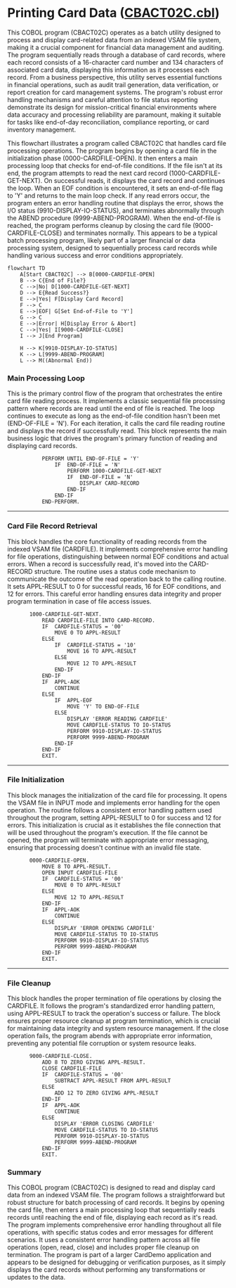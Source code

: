 # Printing Card Data ([CBACT02C.cbl](./CBACT02C.cbl))

This COBOL program (CBACT02C) operates as a batch utility designed to process and display card-related data from an indexed VSAM file system, making it a crucial component for financial data management and auditing. The program sequentially reads through a database of card records, where each record consists of a 16-character card number and 134 characters of associated card data, displaying this information as it processes each record. From a business perspective, this utility serves essential functions in financial operations, such as audit trail generation, data verification, or report creation for card management systems. The program's robust error handling mechanisms and careful attention to file status reporting demonstrate its design for mission-critical financial environments where data accuracy and processing reliability are paramount, making it suitable for tasks like end-of-day reconciliation, compliance reporting, or card inventory management.

This flowchart illustrates a program called CBACT02C that handles card file processing operations. The program begins by opening a card file in the initialization phase (0000-CARDFILE-OPEN). It then enters a main processing loop that checks for end-of-file conditions. If the file isn't at its end, the program attempts to read the next card record (1000-CARDFILE-GET-NEXT). On successful reads, it displays the card record and continues the loop. When an EOF condition is encountered, it sets an end-of-file flag to 'Y' and returns to the main loop check. If any read errors occur, the program enters an error handling routine that displays the error, shows the I/O status (9910-DISPLAY-IO-STATUS), and terminates abnormally through the ABEND procedure (9999-ABEND-PROGRAM). When the end-of-file is reached, the program performs cleanup by closing the card file (9000-CARDFILE-CLOSE) and terminates normally. This appears to be a typical batch processing program, likely part of a larger financial or data processing system, designed to sequentially process card records while handling various success and error conditions appropriately.

```mermaid
flowchart TD
    A[Start CBACT02C] --> B[0000-CARDFILE-OPEN]
    B --> C{End of File?}
    C -->|No| D[1000-CARDFILE-GET-NEXT]
    D --> E{Read Success?}
    E -->|Yes| F[Display Card Record]
    F --> C
    E -->|EOF| G[Set End-of-File to 'Y']
    G --> C
    E -->|Error| H[Display Error & Abort]
    C -->|Yes| I[9000-CARDFILE-CLOSE]
    I --> J[End Program]
    
    H --> K[9910-DISPLAY-IO-STATUS]
    K --> L[9999-ABEND-PROGRAM]
    L --> M((Abnormal End))
```

### Main Processing Loop

This is the primary control flow of the program that orchestrates the entire card file reading process. It implements a classic sequential file processing pattern where records are read until the end of file is reached. The loop continues to execute as long as the end-of-file condition hasn't been met (END-OF-FILE = 'N'). For each iteration, it calls the card file reading routine and displays the record if successfully read. This block represents the main business logic that drives the program's primary function of reading and displaying card records.

```cobol
           PERFORM UNTIL END-OF-FILE = 'Y'                                      
               IF  END-OF-FILE = 'N'                                            
                   PERFORM 1000-CARDFILE-GET-NEXT                               
                   IF  END-OF-FILE = 'N'                                        
                       DISPLAY CARD-RECORD                                      
                   END-IF                                                       
               END-IF                                                           
           END-PERFORM.                                                         
```
---

### Card File Record Retrieval

This block handles the core functionality of reading records from the indexed VSAM file (CARDFILE). It implements comprehensive error handling for file operations, distinguishing between normal EOF conditions and actual errors. When a record is successfully read, it's moved into the CARD-RECORD structure. The routine uses a status code mechanism to communicate the outcome of the read operation back to the calling routine. It sets APPL-RESULT to 0 for successful reads, 16 for EOF conditions, and 12 for errors. This careful error handling ensures data integrity and proper program termination in case of file access issues.

```cobol
       1000-CARDFILE-GET-NEXT.                                                  
           READ CARDFILE-FILE INTO CARD-RECORD.                                 
           IF  CARDFILE-STATUS = '00'                                           
               MOVE 0 TO APPL-RESULT                                            
           ELSE                                                                 
               IF  CARDFILE-STATUS = '10'                                       
                   MOVE 16 TO APPL-RESULT                                       
               ELSE                                                             
                   MOVE 12 TO APPL-RESULT                                       
               END-IF                                                           
           END-IF                                                               
           IF  APPL-AOK                                                         
               CONTINUE                                                         
           ELSE                                                                 
               IF  APPL-EOF                                                     
                   MOVE 'Y' TO END-OF-FILE                                      
               ELSE                                                             
                   DISPLAY 'ERROR READING CARDFILE'                             
                   MOVE CARDFILE-STATUS TO IO-STATUS                            
                   PERFORM 9910-DISPLAY-IO-STATUS                               
                   PERFORM 9999-ABEND-PROGRAM                                   
               END-IF                                                           
           END-IF                                                               
           EXIT.                                                                
```
---

### File Initialization

This block manages the initialization of the card file for processing. It opens the VSAM file in INPUT mode and implements error handling for the open operation. The routine follows a consistent error handling pattern used throughout the program, setting APPL-RESULT to 0 for success and 12 for errors. This initialization is crucial as it establishes the file connection that will be used throughout the program's execution. If the file cannot be opened, the program will terminate with appropriate error messaging, ensuring that processing doesn't continue with an invalid file state.

```cobol
       0000-CARDFILE-OPEN.                                                      
           MOVE 8 TO APPL-RESULT.                                               
           OPEN INPUT CARDFILE-FILE                                             
           IF  CARDFILE-STATUS = '00'                                           
               MOVE 0 TO APPL-RESULT                                            
           ELSE                                                                 
               MOVE 12 TO APPL-RESULT                                           
           END-IF                                                               
           IF  APPL-AOK                                                         
               CONTINUE                                                         
           ELSE                                                                 
               DISPLAY 'ERROR OPENING CARDFILE'                                 
               MOVE CARDFILE-STATUS TO IO-STATUS                                
               PERFORM 9910-DISPLAY-IO-STATUS                                   
               PERFORM 9999-ABEND-PROGRAM                                       
           END-IF                                                               
           EXIT.                                                                
```
---

### File Cleanup

This block handles the proper termination of file operations by closing the CARDFILE. It follows the program's standardized error handling pattern, using APPL-RESULT to track the operation's success or failure. The block ensures proper resource cleanup at program termination, which is crucial for maintaining data integrity and system resource management. If the close operation fails, the program abends with appropriate error information, preventing any potential file corruption or system resource leaks.

```cobol
       9000-CARDFILE-CLOSE.                                                     
           ADD 8 TO ZERO GIVING APPL-RESULT.                                    
           CLOSE CARDFILE-FILE                                                  
           IF  CARDFILE-STATUS = '00'                                           
               SUBTRACT APPL-RESULT FROM APPL-RESULT                            
           ELSE                                                                 
               ADD 12 TO ZERO GIVING APPL-RESULT                                
           END-IF                                                               
           IF  APPL-AOK                                                         
               CONTINUE                                                         
           ELSE                                                                 
               DISPLAY 'ERROR CLOSING CARDFILE'                                 
               MOVE CARDFILE-STATUS TO IO-STATUS                                
               PERFORM 9910-DISPLAY-IO-STATUS                                   
               PERFORM 9999-ABEND-PROGRAM                                       
           END-IF                                                               
           EXIT.                                                                
```

### Summary

This COBOL program (CBACT02C) is designed to read and display card data from an indexed VSAM file. The program follows a straightforward but robust structure for batch processing of card records. It begins by opening the card file, then enters a main processing loop that sequentially reads records until reaching the end of file, displaying each record as it's read. The program implements comprehensive error handling throughout all file operations, with specific status codes and error messages for different scenarios. It uses a consistent error handling pattern across all file operations (open, read, close) and includes proper file cleanup on termination. The program is part of a larger CardDemo application and appears to be designed for debugging or verification purposes, as it simply displays the card records without performing any transformations or updates to the data.
